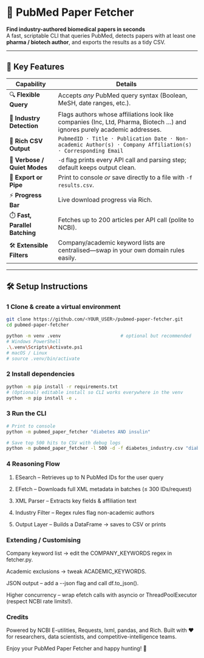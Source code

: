 # 📰 PubMed Paper Fetcher

**Find industry-authored biomedical papers in seconds**  
A fast, scriptable CLI that queries PubMed, detects papers with at least one **pharma / biotech author**, and exports the results as a tidy CSV.

---

## 🚀  Key Features

| Capability | Details |
|------------|---------|
| 🔍 **Flexible Query** | Accepts *any* PubMed query syntax (Boolean, MeSH, date ranges, etc.). |
| 🏢 **Industry Detection** | Flags authors whose affiliations look like companies (Inc, Ltd, Pharma, Biotech …) and ignores purely academic addresses. |
| 📑 **Rich CSV Output** | `PubmedID · Title · Publication Date · Non-academic Author(s) · Company Affiliation(s) · Corresponding Email` |
| 💬 **Verbose / Quiet Modes** | `-d` flag prints every API call and parsing step; default keeps output clean. |
| 💾 **Export or Pipe** | Print to console *or* save directly to a file with `-f results.csv`. |
| ⚡ **Progress Bar** | Live download progress via Rich. |
| ⏱️ **Fast, Parallel Batching** | Fetches up to 200 articles per API call (polite to NCBI). |
| 🛠 **Extensible Filters** | Company/academic keyword lists are centralised—swap in your own domain rules easily. |

---

## 🛠  Setup Instructions

### 1  Clone & create a virtual environment

```bash
git clone https://github.com/<YOUR_USER>/pubmed-paper-fetcher.git
cd pubmed-paper-fetcher

python -m venv .venv                      # optional but recommended
# Windows PowerShell
.\.venv\Scripts\Activate.ps1
# macOS / Linux
# source .venv/bin/activate

```

### 2 Install dependencies

```bash
python -m pip install -r requirements.txt
# (Optional) editable install so CLI works everywhere in the venv
python -m pip install -e .

```
### 3 Run the CLI
```bash
# Print to console
python -m pubmed_paper_fetcher "diabetes AND insulin"

# Save top 500 hits to CSV with debug logs
python -m pubmed_paper_fetcher -l 500 -d -f diabetes_industry.csv "diabetes AND insulin"

```
### 4 Reasoning Flow
                                     
1. ESearch – Retrieves up to N PubMed IDs for the user query

2. EFetch – Downloads full XML metadata in batches (≤ 300 IDs/request)

3. XML Parser – Extracts key fields & affiliation text

4. Industry Filter – Regex rules flag non-academic authors

5. Output Layer – Builds a DataFrame → saves to CSV or prints

### Extending / Customising
Company keyword list → edit the COMPANY_KEYWORDS regex in fetcher.py.

Academic exclusions → tweak ACADEMIC_KEYWORDS.

JSON output – add a --json flag and call df.to_json().

Higher concurrency – wrap efetch calls with asyncio or ThreadPoolExecutor (respect NCBI rate limits!).

### Credits
Powered by NCBI E-utilities, Requests, lxml, pandas, and Rich.
Built with ❤️ for researchers, data scientists, and competitive-intelligence teams.

Enjoy your PubMed Paper Fetcher and happy hunting! 🧪

